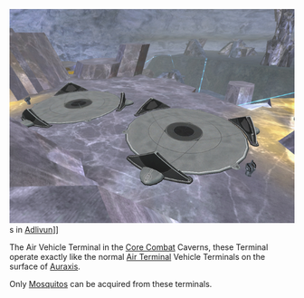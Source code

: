 ![](../images/AncientAirTerm.jpg "fig:AncientAirTerm.jpg")s in
[Adlivun](../locations/Adlivun.md)\]\]

The Air Vehicle Terminal in the [Core Combat](Core_Combat.md) Caverns, these
Terminal operate exactly like the normal [Air Terminal](Air_Terminal.md) Vehicle
Terminals on the surface of [Auraxis](../locations/Auraxis.md).

Only [Mosquitos](../vehicles/Mosquito.md) can be acquired from these terminals.


